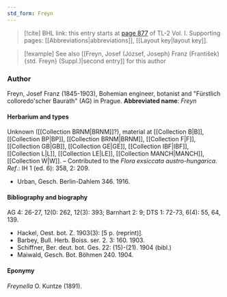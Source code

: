 ```yaml
---
std_form: Freyn
---
```


> [!cite] BHL link: this entry starts at [page 877](https://www.biodiversitylibrary.org/page/33121008) of TL-2 Vol. I.
> Supporting pages: [[Abbreviations|abbreviations]], [[Layout key|layout key]].

> [!example] See also [[Freyn, Josef (József, Joseph) Franz (František) {std. Freyn} (Suppl.)|second entry]] for this author

### Author

Freyn, Josef Franz (1845-1903), Bohemian engineer, botanist and "Fürstlich colloredo'scher Baurath" (AG) in Prague. 
**Abbreviated name**: *Freyn*

#### Herbarium and types

Unknown ([[Collection BRNM|BRNM]]?), material at [[Collection B|B]], [[Collection BP|BP]], [[Collection BRNM|BRNM]], [[Collection F|F]], [[Collection GB|GB]], [[Collection GE|GE]], [[Collection IBF|IBF]], [[Collection L|L]], [[Collection LE|LE]], [[Collection MANCH|MANCH]], [[Collection W|W]]. – Contributed to the *Flora exsiccata austro-hungarica*.
*Ref*.: IH 1 (ed. 6): 358, 2: 209.
- Urban, Gesch. Berlin-Dahlem 346. 1916.

#### Bibliography and biography

AG 4: 26-27, 12(0: 262, 12(3): 393; Barnhart 2: 9; DTS 1: 72-73, 6(4): 55, 64, 139.
- Hackel, Oest. bot. Z. 1903(3): \[5 p. (reprint)\].
- Barbey, Bull. Herb. Boiss. ser. 2. 3: 160. 1903.
- Schiffner, Ber. deut. bot. Ges. 22: (15)-(21). 1904 (bibl.)
- Maiwald, Gesch. Bot. Böhmen 240. 1904.

#### Eponymy

*Freynella* O. Kuntze (1891).

